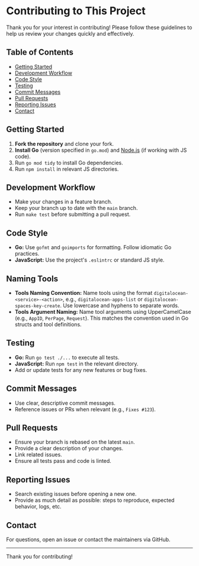 # Contributing to This Project

Thank you for your interest in contributing! Please follow these guidelines to help us review your changes quickly and effectively.

## Table of Contents

- [Getting Started](#getting-started)
- [Development Workflow](#development-workflow)
- [Code Style](#code-style)
- [Testing](#testing)
- [Commit Messages](#commit-messages)
- [Pull Requests](#pull-requests)
- [Reporting Issues](#reporting-issues)
- [Contact](#contact)

## Getting Started

1. **Fork the repository** and clone your fork.
2. **Install Go** (version specified in `go.mod`) and [Node.js](https://nodejs.org/) (if working with JS code).
3. Run `go mod tidy` to install Go dependencies.
4. Run `npm install` in relevant JS directories.

## Development Workflow

- Make your changes in a feature branch.
- Keep your branch up to date with the `main` branch.
- Run `make test` before submitting a pull request.

## Code Style

- **Go:** Use `gofmt` and `goimports` for formatting. Follow idiomatic Go practices.
- **JavaScript:** Use the project's `.eslintrc` or standard JS style.

## Naming Tools

- **Tools Naming Convention:** Name tools using the format `digitalocean-<service>-<action>`, e.g., `digitalocean-apps-list` or `digitalocean-spaces-key-create`. Use lowercase and hyphens to separate words.
- **Tools Argument Naming:** Name tool arguments using UpperCamelCase (e.g., `AppID`, `PerPage`, `Request`). This matches the convention used in Go structs and tool definitions.

## Testing

- **Go:** Run `go test ./...` to execute all tests.
- **JavaScript:** Run `npm test` in the relevant directory.
- Add or update tests for any new features or bug fixes.

## Commit Messages

- Use clear, descriptive commit messages.
- Reference issues or PRs when relevant (e.g., `Fixes #123`).

## Pull Requests

- Ensure your branch is rebased on the latest `main`.
- Provide a clear description of your changes.
- Link related issues.
- Ensure all tests pass and code is linted.

## Reporting Issues

- Search existing issues before opening a new one.
- Provide as much detail as possible: steps to reproduce, expected behavior, logs, etc.

## Contact

For questions, open an issue or contact the maintainers via GitHub.

---

Thank you for contributing!